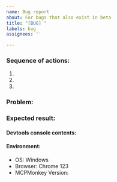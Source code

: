 ```yaml
---
name: Bug report
about: For bugs that also exist in beta
title: "[BUG] "
labels: bug
assignees: ''

---
```


<!-- Please search the existing issues first as the problem may be already reported.
     Please verify the bug is not fixed in the latest beta:
     https://github.com/kstrikis/MCPMonkey/releases -->

### Sequence of actions: <!-- e.g. install userscript, open example.com, click page -->
1.
2.
3.

### Problem: <!-- e.g. error in devtools console -->

### Expected result:  <!-- e.g. "ok" in console or some button appears -->

#### Devtools console contents:

#### Environment:
- OS: Windows
- Browser: Chrome 123 <!-- specify the real version -->
- MCPMonkey Version:
